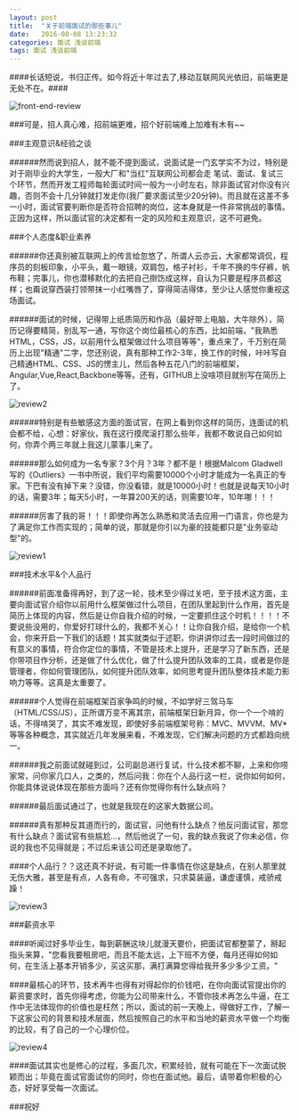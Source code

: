 ```yaml
---
layout: post
title:  "关于前端面试的那些事儿"
date:   2016-08-08 13:23:32
categories: 面试 浅谈前端
tags: 面试 浅谈前端
---
```

####长话短说，书归正传。如今将近十年过去了,移动互联网风光依旧，前端更是无处不在。####



![front-end-review](http://i.imgur.com/izFZ6dn.jpg)



###可是，招人真心难，招前端更难，招个好前端难上加难有木有~~

###主观意识&经验之谈

######然而说到招人，就不能不提到面试，说面试是一门玄学实不为过，特别是对于刚毕业的大学生，一般大厂和"当红"互联网公司都会走 笔试、面试、复试三个环节，然而开发工程师每轮面试时间一般为一小时左右，除非面试官对你没有兴趣，否则不会十几分钟就打发走你(我厂要求面试至少20分钟)。而且就在这差不多一小时，面试官要判断你是否符合招聘的岗位，这本身就是一件非常挑战的事情。正因为这样，所以面试官的决定都有一定的风险和主观意识，这不可避免。


###个人态度&职业素养


######你还真别被互联网上的传言给忽悠了，所谓人云亦云，大家都常调侃，程序员的刻板印象，小平头，戴一眼镜，双肩包，格子衬衫，千年不换的牛仔裤，帆布鞋；完事儿，你也潜移默化的去把自己捯饬成这样，自认为只要是程序员都这样；也甭说穿西装打领带抹一小红嘴唇了，穿得简洁得体，至少让人感觉你重视这场面试。



######面试的时候，记得带上纸质简历和作品（最好带上电脑，大牛除外），简历记得要精简，别乱写一通，写你这个岗位最核心的东西，比如前端，"我熟悉HTML，CSS，JS，以前用什么框架做过什么项目等等"，重点来了，千万别在简历上出现"精通"二字，您还别说，真有那种工作2-3年，换工作的时候，咔咔写自己精通HTML、CSS、JS的愣主儿，然后各种五花八门的前端框架，Angular,Vue,React,Backbone等等。还有，GITHUB上没啥项目就别写在简历上了。



![review2](http://i.imgur.com/xtS5Txi.jpg)



######特别是有些敏感这方面的面试官，在网上看到你这样的简历，连面试的机会都不给，心想：好家伙，我在这行摸爬滚打那么些年，我都不敢说自己如何如何，你弄个两三年就上我这儿蒙事儿来了。



######那么如何成为一名专家？3个月？3年？都不是！根据Malcom Gladwell写的《Outliers》一书中所说，我们平均需要10000个小时才能成为一名真正的专家。下巴有没有掉下来？没错，你没看错，就是10000小时！也就是说每天10小时的话，需要3年；每天5小时，一年算200天的话，则需要10年，10年哪！！！




######厉害了我的哥！！！即使你再怎么熟悉和灵活去应用一门语言，你也是为了满足你工作而实现的；简单的说，那就是你引以为豪的技能都只是"业务驱动型"的。



![review1](http://i.imgur.com/AV7MA0I.jpg)




###技术水平&个人品行



######前面准备得再好，到了这一轮，技术至少得过关吧，至于技术这方面，主要向面试官介绍你以前用什么框架做过什么项目，在团队里起到什么作用，首先是简历上体现的内容，然后是让你自我介绍的时候，一定要抓住这个时机！！！！不要说些没用的，你爱好打球什么的，我都不关心！！让你自我介绍，是给你一个机会，你来开启一下我们的话题！其实就类似于述职，你讲讲你过去一段时间做过的有意义的事情，符合你定位的事情，不管是技术上提升，还是学习了新东西，还是你带项目作分析，还是做了什么优化，做了什么提升团队效率的工具，或者是你是管理者，你如何管理团队，如何提升团队效率，如何思考提升团队整体技术能力影响力等等。这真是太重要了。



######个人觉得在前端框架百家争鸣的时候，不如学好三驾马车（HTML/CSS/JS），正所谓万变不离其宗，前端框架日新月异，你一个一个啃的话，不得啃哭了，其实不难发现，即使好多前端框架号称：MVC、MVVM、MV*等等各种概念，其实就近几年发展来看，不难发现，它们解决问题的方式都趋向统一。




######我之前面试就碰到过，公司副总进行复试，什么技术都不聊，上来和你唠家常，问你家几口人，之类的，然后问我：你在个人品行这一栏，说你如何如何，你能具体说说体现在那些方面吗？还有你觉得你有什么缺点吗？



######最后面试通过了，也就是我现在的这家大数据公司。



######真有那种反其道而行的，面试官，问他有什么缺点？他反问面试官，那您有什么缺点？面试官有些尴尬...，然后他说了一句，我的缺点我说了你未必信，你说的我也不见得就是；不过后来该公司还是录取他了。



####个人品行？？这还真不好说，有可能一件事情在你这是缺点，在别人那里就无伤大雅，甚至是有点，人各有命，不可强求，只求莫装逼，谦虚谨慎，戒骄戒躁！



![review3](http://i.imgur.com/OvSH6yY.jpg)



###薪资水平


####听闻过好多毕业生，每到薪酬这块儿就漫天要价，把面试官都整蒙了，掰起指头来算，"您看我要租房吧，而且不能太远，上下班不方便，每月还得如何如何，在生活上基本开销多少，买这买那，满打满算您得给我开多少多少工资。"

####最核心的环节，技术再牛也得有对得起你的价钱吧，在你向面试官提出你的薪资要求时，首先你得考虑，你能为公司带来什么，不管你技术再怎么牛逼，在工作中无法体现你的价值也是枉然；所以，面试的前一天晚上，得做好工作，了解一下这家公司的背景和技术层面，然后按照自己的水平和当地的薪资水平做一个均衡的比较，有了自己的一个心理价位。



![review4](http://i.imgur.com/XcOt3xU.jpg)



####面试其实也是修心的过程，多面几次，积累经验，就有可能在下一次面试脱颖而出；毕竟在面试官面试你的同时，你也在面试他。最后，请带着你积极的心态，好好享受每一次面试。



###祝好
